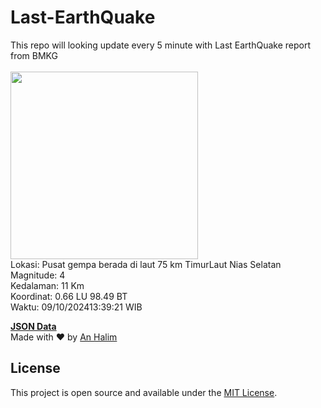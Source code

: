 # Last-EarthQuake
This repo will looking update every 5 minute with Last EarthQuake report from BMKG
<br>
<br>
<img src="https://static.bmkg.go.id/20241009133921.mmi.jpg" width="300"/>
<br>
Lokasi: Pusat gempa berada di laut 75 km TimurLaut Nias Selatan <br>
Magnitude: 4 <br>
Kedalaman: 11 Km <br>
Koordinat: 0.66 LU 98.49 BT <br>
Waktu: 09/10/202413:39:21 WIB <br>

<a href="./data/data.json">**JSON Data**</a>
<br>
Made with ❤️ by <a href="https://github.com/an-halim">An Halim</a>
## License

This project is open source and available under the [MIT License](LICENSE).
